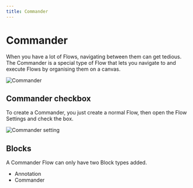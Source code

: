 ```yaml
---
title: Commander
---
```


# Commander

When you have a lot of Flows, navigating between them can get tedious. The Commander is a special type of Flow that lets you navigate to and execute Flows by organising them on a canvas.

![Commander](commander.png)

## Commander checkbox
To create a Commander, you just create a normal Flow, then open the Flow Settings and check the box.

![Commander setting](commander-settings.png#width=500)

## Blocks
A Commander Flow can only have two Block types added.

- Annotation
- Commander


